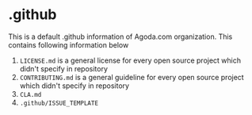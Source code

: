 # .github

This is a default .github information of Agoda.com organization. This contains following information below

1. `LICENSE.md` is a general license for every open source project which didn't specify in repository
2. `CONTRIBUTING.md` is a general guideline for every open source project which didn't specify in repository
3. `CLA.md`
4. `.github/ISSUE_TEMPLATE`
